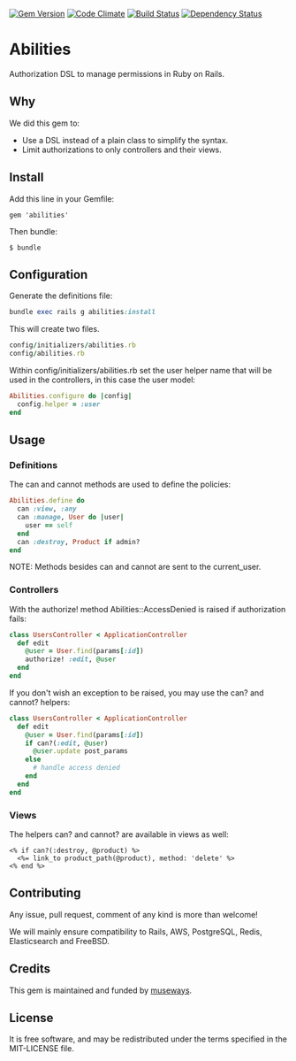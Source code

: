 [![Gem Version](https://badge.fury.io/rb/abilities.svg)](http://badge.fury.io/rb/abilities)
[![Code Climate](https://codeclimate.com/github/museways/abilities/badges/gpa.svg)](https://codeclimate.com/github/museways/abilities)
[![Build Status](https://travis-ci.org/museways/abilities.svg)](https://travis-ci.org/museways/abilities)
[![Dependency Status](https://gemnasium.com/museways/abilities.svg)](https://gemnasium.com/museways/abilities)

# Abilities

Authorization DSL to manage permissions in Ruby on Rails.

## Why

We did this gem to:

- Use a DSL instead of a plain class to simplify the syntax.
- Limit authorizations to only controllers and their views.

## Install

Add this line in your Gemfile:
```
gem 'abilities'
```

Then bundle:
```
$ bundle
```

## Configuration

Generate the definitions file:
```ruby
bundle exec rails g abilities:install
```

This will create two files.

```ruby
config/initializers/abilities.rb
config/abilities.rb
```

Within config/initializers/abilities.rb set the user helper name that will be used in the controllers, in this case the user model:
```ruby
Abilities.configure do |config|
  config.helper = :user
end
```

## Usage

### Definitions

The can and cannot methods are used to define the policies:
```ruby
Abilities.define do
  can :view, :any
  can :manage, User do |user|
    user == self
  end
  can :destroy, Product if admin?
end
```

NOTE: Methods besides can and cannot are sent to the current_user.

### Controllers

With the authorize! method Abilities::AccessDenied is raised if authorization fails:
```ruby
class UsersController < ApplicationController
  def edit
    @user = User.find(params[:id])
    authorize! :edit, @user
  end
end
```

If you don't wish an exception to be raised, you may use the can? and cannot? helpers:
```ruby
class UsersController < ApplicationController
  def edit
    @user = User.find(params[:id])
    if can?(:edit, @user)
      @user.update post_params
    else
      # handle access denied
    end
  end
end
```

### Views

The helpers can? and cannot? are available in views as well:
```erb
<% if can?(:destroy, @product) %>
  <%= link_to product_path(@product), method: 'delete' %>
<% end %>
```

## Contributing

Any issue, pull request, comment of any kind is more than welcome!

We will mainly ensure compatibility to Rails, AWS, PostgreSQL, Redis, Elasticsearch and FreeBSD.

## Credits

This gem is maintained and funded by [museways](https://github.com/museways).

## License

It is free software, and may be redistributed under the terms specified in the MIT-LICENSE file.
